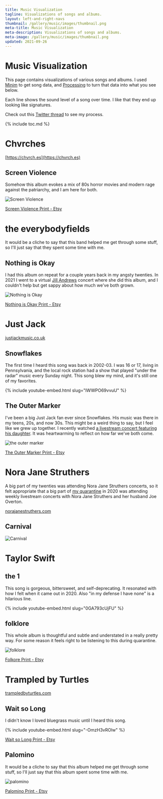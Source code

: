 ```yaml
---
title: Music Visualization
tagline: Visualizations of songs and albums.
layout: left-and-right-navs
thumbnail: /gallery/music/images/thumbnail.png
meta-title: Music Visualization
meta-description: Visualizations of songs and albums.
meta-image: /gallery/music/images/thumbnail.png
updated: 2021-09-26
---
```


<style>
.content img{
  width: 600px;
  image-rendering: pixelated;
}
</style>

<h1>Music Visualization</h1>

This page contains visualizations of various songs and albums. I used [Minim](http://code.compartmental.net/tools/minim/) to get song data, and [Processing](/tutorials/processing) to turn that data into what you see below.

Each line shows the sound level of a song over time. I like that they end up looking like signatures.

Check out this [Twitter thread](https://twitter.com/TheKevinWorkman/status/1279196831155539971) to see my process.

{% include toc.md %}

# Chvrches

[https://chvrch.es](https://chvrch.es)

## Screen Violence

Somehow this album evokes a mix of 80s horror movies and modern rage against the patriarchy, and I am here for both.

![Screen Violence](/gallery/music/images/chvrches-screen-violence.gif)

[Screen Violence Print - Etsy](https://www.etsy.com/listing/1091310611/chvrches-screen-violence-album)

# the everybodyfields

It would be a cliche to say that this band helped me get through some stuff, so I'll just say that they spent some time with me.

## Nothing is Okay

I had this album on repeat for a couple years back in my angsty twenties. In 2021 I went to a virtual [Jill Andrews](https://www.jillandrews.com) concert where she did this album, and I couldn't help but get sappy about how much we've both grown.

![Nothing is Okay](/gallery/music/images/everybodyfields-nothing-is-okay.gif)

[Nothing is Okay Print - Etsy](https://www.etsy.com/listing/1091696795/the-everybodyfields-nothing-is-okay)

# Just Jack

[justjackmusic.co.uk](https://justjackmusic.co.uk/)

## Snowflakes

The first time I heard this song was back in 2002-03. I was 16 or 17, living in Pennsylvania, and the local rock station had a show that played "under the radar" music every Sunday night. This song blew my mind, and it's still one of my favorites.

{% include youtube-embed.html slug="IWWPO69vvuU" %}

## The Outer Marker

I've been a big Just Jack fan ever since Snowflakes. His music was there in my teens, 20s, and now 30s. This might be a weird thing to say, but I feel like we grew up together. I recently watched [a livestream concert featuring his daughter](https://www.facebook.com/justjackmusic/videos/969241756811786/). It was heartwarming to reflect on how far we've both come.

![the outer marker](/gallery/music/images/just-jack-outer-marker.png)

[The Outer Marker Print - Etsy](https://www.etsy.com/listing/845025745/just-jack-the-outer-marker-album-song)

# Nora Jane Struthers

A big part of my twenties was attending Nora Jane Struthers concerts, so it felt appropriate that a big part of [my quarantine](/blog/my-quarantine) in 2020 was attending weekly livestream concerts with Nora Jane Struthers and her husband Joe Overton.

[norajanestruthers.com](https://www.norajanestruthers.com)

## Carnival

![Carnival](/gallery/music/images/nora-jane-struthers-carnival.png)

# Taylor Swift

## the 1

This song is gorgeous, bittersweet, and self-deprecating.  It resonated with how I felt when it came out in 2020. Also "in my defense I have none" is a hilarious line.

{% include youtube-embed.html slug="0GA793cUjFU" %}

## folklore

This whole album is thoughtful and subtle and understated in a really pretty way. For some reason it feels right to be listening to this during quarantine.

![folklore](/gallery/music/images/taylor-swift-folklore.png)

[Folkore Print - Etsy](https://www.etsy.com/listing/845411511/taylor-swift-folklore-album-song)

# Trampled by Turtles

[trampledbyturtles.com](http://trampledbyturtles.com/)

## Wait so Long

I didn't know I loved bluegrass music until I heard this song.

{% include youtube-embed.html slug="-OmzH3vROlw" %}

[Wait so Long Print - Etsy](https://www.etsy.com/listing/831187160/trampled-by-turtles-wait-so-long-song)

## Palomino

It would be a cliche to say that this album helped me get through some stuff, so I'll just say that this album spent some time with me.

![palomino](/gallery/music/images/trampled-by-turtles-palomino.png)

[Palomino Print - Etsy](https://www.etsy.com/listing/845394365/trampled-by-turtles-palomino-album-song)